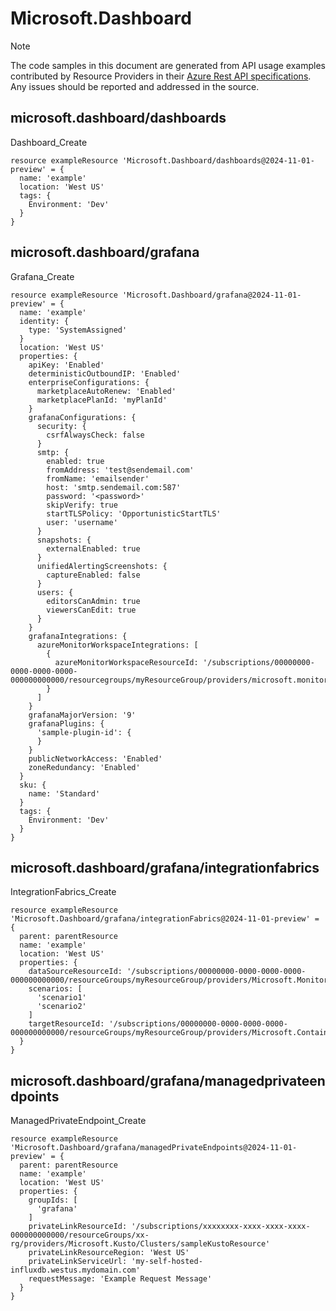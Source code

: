 # Microsoft.Dashboard
  
> [!NOTE]
> The code samples in this document are generated from API usage examples contributed by Resource Providers in their [Azure Rest API specifications](https://github.com/Azure/azure-rest-api-specs). Any issues should be reported and addressed in the source.


## microsoft.dashboard/dashboards

Dashboard_Create
```bicep
resource exampleResource 'Microsoft.Dashboard/dashboards@2024-11-01-preview' = {
  name: 'example'
  location: 'West US'
  tags: {
    Environment: 'Dev'
  }
}
```

## microsoft.dashboard/grafana

Grafana_Create
```bicep
resource exampleResource 'Microsoft.Dashboard/grafana@2024-11-01-preview' = {
  name: 'example'
  identity: {
    type: 'SystemAssigned'
  }
  location: 'West US'
  properties: {
    apiKey: 'Enabled'
    deterministicOutboundIP: 'Enabled'
    enterpriseConfigurations: {
      marketplaceAutoRenew: 'Enabled'
      marketplacePlanId: 'myPlanId'
    }
    grafanaConfigurations: {
      security: {
        csrfAlwaysCheck: false
      }
      smtp: {
        enabled: true
        fromAddress: 'test@sendemail.com'
        fromName: 'emailsender'
        host: 'smtp.sendemail.com:587'
        password: '<password>'
        skipVerify: true
        startTLSPolicy: 'OpportunisticStartTLS'
        user: 'username'
      }
      snapshots: {
        externalEnabled: true
      }
      unifiedAlertingScreenshots: {
        captureEnabled: false
      }
      users: {
        editorsCanAdmin: true
        viewersCanEdit: true
      }
    }
    grafanaIntegrations: {
      azureMonitorWorkspaceIntegrations: [
        {
          azureMonitorWorkspaceResourceId: '/subscriptions/00000000-0000-0000-0000-000000000000/resourcegroups/myResourceGroup/providers/microsoft.monitor/accounts/myAzureMonitorWorkspace'
        }
      ]
    }
    grafanaMajorVersion: '9'
    grafanaPlugins: {
      'sample-plugin-id': {
      }
    }
    publicNetworkAccess: 'Enabled'
    zoneRedundancy: 'Enabled'
  }
  sku: {
    name: 'Standard'
  }
  tags: {
    Environment: 'Dev'
  }
}
```

## microsoft.dashboard/grafana/integrationfabrics

IntegrationFabrics_Create
```bicep
resource exampleResource 'Microsoft.Dashboard/grafana/integrationFabrics@2024-11-01-preview' = {
  parent: parentResource 
  name: 'example'
  location: 'West US'
  properties: {
    dataSourceResourceId: '/subscriptions/00000000-0000-0000-0000-000000000000/resourceGroups/myResourceGroup/providers/Microsoft.Monitor/accounts/myAmw'
    scenarios: [
      'scenario1'
      'scenario2'
    ]
    targetResourceId: '/subscriptions/00000000-0000-0000-0000-000000000000/resourceGroups/myResourceGroup/providers/Microsoft.ContainerService/managedClusters/myAks'
  }
}
```

## microsoft.dashboard/grafana/managedprivateendpoints

ManagedPrivateEndpoint_Create
```bicep
resource exampleResource 'Microsoft.Dashboard/grafana/managedPrivateEndpoints@2024-11-01-preview' = {
  parent: parentResource 
  name: 'example'
  location: 'West US'
  properties: {
    groupIds: [
      'grafana'
    ]
    privateLinkResourceId: '/subscriptions/xxxxxxxx-xxxx-xxxx-xxxx-000000000000/resourceGroups/xx-rg/providers/Microsoft.Kusto/Clusters/sampleKustoResource'
    privateLinkResourceRegion: 'West US'
    privateLinkServiceUrl: 'my-self-hosted-influxdb.westus.mydomain.com'
    requestMessage: 'Example Request Message'
  }
}
```
